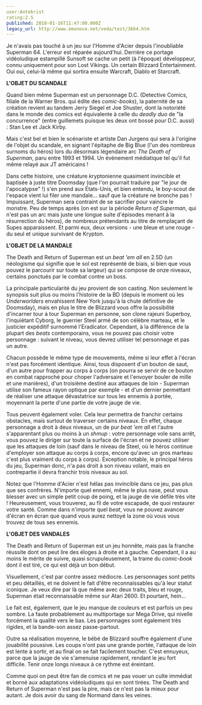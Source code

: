 ```yaml
---
user:Antekrist
rating:2.5
published: 2010-01-16T11:47:00.000Z
legacy_url: http://www.emunova.net/veda/test/3664.htm
---
```

Je n'avais pas touché à un jeu sur l'Homme d'Acier depuis l'inoubliable Superman 64\. L'erreur est réparée aujourd'hui. Derrière ce portage vidéoludique estampillé Sunsoft se cache un petit (à l'époque) développeur, connu uniquement pour son Lost Vikings. Un certain Blizzard Entertainment. Oui oui, celui-là même qui sortira ensuite Warcraft, Diablo et Starcraft.  

  

**L'OBJET DU SCANDALE**  

Quand bien même Superman est un personnage D.C. (Detective Comics, filiale de la Warner Bros. qui édite des _comic-books_), la paternité de sa création revient au tandem Jerry Siegel et Joe Shuster, dont la notoriété dans le monde des comics est équivalente à celle du _deadly duo_ de "la concurrence" (entre guillemets puisque les deux ont bossé pour D.C. aussi) : Stan Lee et Jack Kirby.  

Mais c'est bel et bien le scénariste et artiste Dan Jurgens qui sera à l'origine de l'objet du scandale, en signant l'épitaphe de Big Blue (l'un des nombreux surnoms du héros) lors du désormais légendaire arc _The Death of Superman_, paru entre 1993 et 1994\. Un évènement médiatique tel qu'il fut même relayé aux JT américains !  

Dans cette histoire, une créature kryptonienne quasiment invincible et baptisée à juste titre Doomsday (que l'on pourrait traduire par "le jour de l'apocalypse" !) s'en prend aux États-Unis, et bien entendu, le boy-scout de l'espace vient lui filer une mandale... sauf que la créature ne bronche pas ! Impuissant, Superman sera contraint de se sacrifier pour vaincre le monstre. Peu de temps après (on est sur la période _Return of Superman_, qui n'est pas un arc mais juste une longue suite d'épisodes menant à la résurrection du héros), de nombreux prétendants au titre de remplaçant de Supes apparaissent. Et parmi eux, deux versions - une bleue et une rouge - du seul et unique survivant de Krypton.  

  

**L'OBJET DE LA MANDALE**  

The Death and Return of Superman est un _beat 'em all_ en 2.5D (un néologisme qui signifie que le sol est représenté de biais, si bien que vous pouvez le parcourir sur toute sa largeur) qui se compose de onze niveaux, certains ponctués par le combat contre un boss.  

La principale particularité du jeu provient de son casting. Non seulement le synopsis suit plus ou moins l'histoire de la BD (depuis le moment où les _Underworlders_ envahissent New York jusqu'à la chute définitive de Doomsday), mais en plus le titre de Blizzard vous offre la possibilité d'incarner tour à tour Superman en personne, son clone rajeuni Superboy, l'inquiétant Cyborg, le guerrier Steel armé de son célèbre marteau, et le justicier expéditif surnommé l'Eradicator. Cependant, à la différence de la plupart des _beats_ contemporains, vous ne pouvez pas choisir votre personnage : suivant le niveau, vous devrez utiliser tel personnage et pas un autre.  

Chacun possède le même type de mouvements, même si leur effet à l'écran n'est pas forcément identique. Ainsi, tous disposent d'un bouton de saut, d'un autre pour frapper au corps à corps (on pourra se servir de ce bouton en combat rapproché pour choper l'adversaire et l'envoyer bouler de mille et une manières), d'un troisième destiné aux attaques de loin - Superman utilise son fameux rayon optique par exemple - et d'un dernier permettant de réaliser une attaque dévastatrice sur tous les ennemis à portée, moyennant la perte d'une partie de votre jauge de vie.  

Tous peuvent également voler. Cela leur permettra de franchir certains obstacles, mais surtout de traverser certains niveaux. En effet, chaque personnage a droit à deux niveaux, un de pur _beat 'em all_ et l'autre s'apparentant plus ou moins à un _shmup_ : votre personnage vole sans arrêt, vous pouvez le diriger sur toute la surface de l'écran et ne pouvez utiliser que les attaques de loin (sauf dans le niveau de Steel, où le héros continue d'employer son attaque au corps à corps, encore qu'avec un gros marteau c'est plus vraiment du corps à corps). Exception notable, le principal héros du jeu, Superman donc, n'a pas droit à son niveau volant, mais en contrepartie il devra franchir trois niveaux au sol.  

Notez que l'Homme d'Acier n'est hélas pas invincible dans ce jeu, pas plus que ses confrères. N'importe quel ennemi, même le plus nase, peut vous blesser avec un simple petit coup de poing, et la jauge de vie défile très vite ! Heureusement, vous trouverez, au fil de votre escapade, de quoi restaurer votre santé. Comme dans n'importe quel _beat_, vous ne pouvez avancer d'écran en écran que quand vous aurez nettoyé la zone où vous vous trouvez de tous ses ennemis.  

  

**L'OBJET DES VANDALES**  

The Death and Return of Superman est un jeu honnête, mais pas la franche réussite dont on peut lire des éloges à droite et à gauche. Cependant, il a au moins le mérite de suivre, quasi scrupuleusement, la trame du _comic-book_ dont il est tiré, ce qui est déjà un bon début.  

Visuellement, c'est par contre assez médiocre. Les personnages sont petits et peu détaillés, et ne doivent le fait d'être reconnaissables qu'à leur statut iconique. Je veux dire par là que même avec deux traits, bleu et rouge, Superman était reconnaissable même sur Atari 2600\. Et pourtant, hein...   

Le fait est, également, que le jeu manque de couleurs et est parfois un peu sombre. La faute probablement au multiportage sur Mega Drive, qui nivelle forcément la qualité vers le bas. Les personnages sont également très rigides, et la bande-son assez passe-partout.  

Outre sa réalisation moyenne, le bébé de Blizzard souffre également d'une jouabilité poussive. Les coups n'ont pas une grande portée, l'attaque de loin est lente à sortir, et au final on se fait facilement toucher. C'est ennuyeux, parce que la jauge de vie s'amenuise rapidement, rendant le jeu fort difficile. Tenir onze longs niveaux à ce rythme est éreintant.  

Comme quoi on peut être fan de comics et ne pas vouer un culte immédiat et borné aux adaptations vidéoludiques qui en sont tirées. The Death and Return of Superman n'est pas la pire, mais ce n'est pas la mieux pour autant. Je dois avoir du sang de Normand dans les veines.